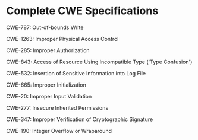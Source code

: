 

# Complete CWE Specifications

CWE-787: Out-of-bounds Write

CWE-1263: Improper Physical Access Control

CWE-285: Improper Authorization

CWE-843: Access of Resource Using Incompatible Type ('Type Confusion')

CWE-532: Insertion of Sensitive Information into Log File

CWE-665: Improper Initialization

CWE-20: Improper Input Validation

CWE-277: Insecure Inherited Permissions

CWE-347: Improper Verification of Cryptographic Signature

CWE-190: Integer Overflow or Wraparound